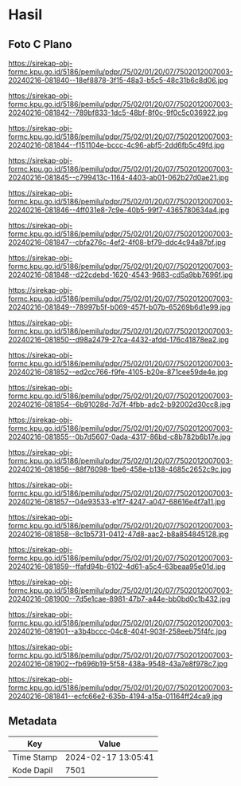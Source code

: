 # Hasil

## Foto C Plano

https://sirekap-obj-formc.kpu.go.id/5186/pemilu/pdpr/75/02/01/20/07/7502012007003-20240216-081840--18ef8878-3f15-48a3-b5c5-48c31b6c8d06.jpg

https://sirekap-obj-formc.kpu.go.id/5186/pemilu/pdpr/75/02/01/20/07/7502012007003-20240216-081842--789bf833-1dc5-48bf-8f0c-9f0c5c036922.jpg

https://sirekap-obj-formc.kpu.go.id/5186/pemilu/pdpr/75/02/01/20/07/7502012007003-20240216-081844--f151104e-bccc-4c96-abf5-2dd6fb5c49fd.jpg

https://sirekap-obj-formc.kpu.go.id/5186/pemilu/pdpr/75/02/01/20/07/7502012007003-20240216-081845--c799413c-1164-4403-ab01-062b27d0ae21.jpg

https://sirekap-obj-formc.kpu.go.id/5186/pemilu/pdpr/75/02/01/20/07/7502012007003-20240216-081846--4ff031e8-7c9e-40b5-99f7-4365780634a4.jpg

https://sirekap-obj-formc.kpu.go.id/5186/pemilu/pdpr/75/02/01/20/07/7502012007003-20240216-081847--cbfa276c-4ef2-4f08-bf79-ddc4c94a87bf.jpg

https://sirekap-obj-formc.kpu.go.id/5186/pemilu/pdpr/75/02/01/20/07/7502012007003-20240216-081848--d22cdebd-1620-4543-9683-cd5a9bb7696f.jpg

https://sirekap-obj-formc.kpu.go.id/5186/pemilu/pdpr/75/02/01/20/07/7502012007003-20240216-081849--78997b5f-b069-457f-b07b-65269b6d1e99.jpg

https://sirekap-obj-formc.kpu.go.id/5186/pemilu/pdpr/75/02/01/20/07/7502012007003-20240216-081850--d98a2479-27ca-4432-afdd-176c41878ea2.jpg

https://sirekap-obj-formc.kpu.go.id/5186/pemilu/pdpr/75/02/01/20/07/7502012007003-20240216-081852--ed2cc766-f9fe-4105-b20e-871cee59de4e.jpg

https://sirekap-obj-formc.kpu.go.id/5186/pemilu/pdpr/75/02/01/20/07/7502012007003-20240216-081854--6b91028d-7d7f-4fbb-adc2-b92002d30cc8.jpg

https://sirekap-obj-formc.kpu.go.id/5186/pemilu/pdpr/75/02/01/20/07/7502012007003-20240216-081855--0b7d5607-0ada-4317-86bd-c8b782b6b17e.jpg

https://sirekap-obj-formc.kpu.go.id/5186/pemilu/pdpr/75/02/01/20/07/7502012007003-20240216-081856--88f76098-1be6-458e-b138-4685c2652c9c.jpg

https://sirekap-obj-formc.kpu.go.id/5186/pemilu/pdpr/75/02/01/20/07/7502012007003-20240216-081857--04e93533-e1f7-4247-a047-68616e4f7a11.jpg

https://sirekap-obj-formc.kpu.go.id/5186/pemilu/pdpr/75/02/01/20/07/7502012007003-20240216-081858--8c1b5731-0412-47d8-aac2-b8a854845128.jpg

https://sirekap-obj-formc.kpu.go.id/5186/pemilu/pdpr/75/02/01/20/07/7502012007003-20240216-081859--ffafd94b-6102-4d61-a5c4-63beaa95e01d.jpg

https://sirekap-obj-formc.kpu.go.id/5186/pemilu/pdpr/75/02/01/20/07/7502012007003-20240216-081900--7d5e1cae-8981-47b7-a44e-bb0bd0c1b432.jpg

https://sirekap-obj-formc.kpu.go.id/5186/pemilu/pdpr/75/02/01/20/07/7502012007003-20240216-081901--a3b4bccc-04c8-404f-903f-258eeb75f4fc.jpg

https://sirekap-obj-formc.kpu.go.id/5186/pemilu/pdpr/75/02/01/20/07/7502012007003-20240216-081902--fb696b19-5f58-438a-9548-43a7e8f978c7.jpg

https://sirekap-obj-formc.kpu.go.id/5186/pemilu/pdpr/75/02/01/20/07/7502012007003-20240216-081841--ecfc66e2-635b-4194-a15a-01164ff24ca9.jpg


## Metadata

| Key        | Value               |
| ---------- | ------------------- |
| Time Stamp | 2024-02-17 13:05:41 |
| Kode Dapil | 7501                |



